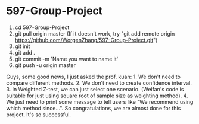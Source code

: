 # 597-Group-Project

1. cd 597-Group-Project  
2. git pull origin master (If it doesn't work, try "git add remote origin https://github.com/WorgenZhang/597-Group-Project.git")  
3. git init  
4. git add .  
5. git commit -m 'Name you want to name it'  
6. git push -u origin master  

Guys, some good news, I just asked the prof. kuan: 1. We don't need to compare different methods. 2. We don't need to create confidence interval. 3. In Weighted Z-test, we can just select one scenario. (Weifan's code is suitable for just using square root of sample size as weighting method). 4. We just need to print some message to tell users like "We recommend using which method since...". So congratulations, we are almost done for this project. It's so successful.
